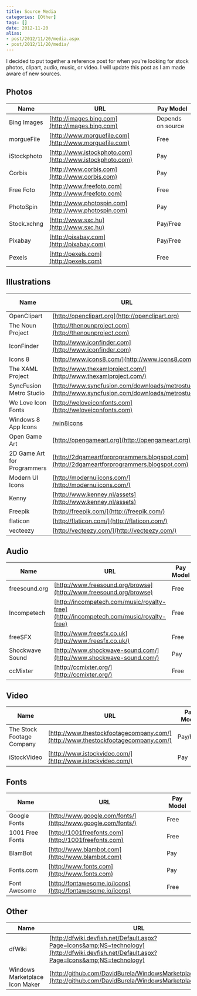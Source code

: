 ```yaml
---
title: Source Media
categories: [Other]
tags: []
date: 2012-11-20
alias:
- post/2012/11/20/media.aspx
- post/2012/11/20/media/
---
```


I decided to put together a reference post for when you're looking for stock photos, clipart, audio, music, or video. I will update this post as I am made aware of new sources.

## Photos
Name | URL | Pay Model
--- | --- | --- 
Bing Images | [http://images.bing.com](http://images.bing.com) | Depends on source 
morgueFile | [http://www.morguefile.com](http://www.morguefile.com) | Free 
iStockphoto | [http://www.istockphoto.com](http://www.istockphoto.com) | Pay 
Corbis | [http://www.corbis.com](http://www.corbis.com) | Pay 
Free Foto | [http://www.freefoto.com](http://www.freefoto.com) | Free 
PhotoSpin | [http://www.photospin.com](http://www.photospin.com) | Pay 
Stock.xchng | [http://www.sxc.hu](http://www.sxc.hu) | Pay/Free 
Pixabay | [http://pixabay.com](http://pixabay.com) | Pay/Free 
Pexels | [http://pexels.com](http://pexels.com) | Free 

## Illustrations
Name | URL | Pay Model
--- | --- | --- 
OpenClipart | [http://openclipart.org](http://openclipart.org) | Free 
The Noun Project | [http://thenounproject.com](http://thenounproject.com) | Free 
IconFinder | [http://www.iconfinder.com](http://www.iconfinder.com) | Free 
Icons 8 | [http://www.icons8.com/](http://www.icons8.com/) | Free 
The XAML Project | [http://www.thexamlproject.com/](http://www.thexamlproject.com/) | Free 
SyncFusion Metro Studio | [http://www.syncfusion.com/downloads/metrostudio](http://www.syncfusion.com/downloads/metrostudio) | Free 
We Love Icon Fonts | [http://weloveiconfonts.com](http://weloveiconfonts.com) | 
Windows 8 App Icons | [/win8icons](/win8icons) | Free 
Open Game Art | [http://opengameart.org](http://opengameart.org) | Free 
2D Game Art for Programmers | [http://2dgameartforprogrammers.blogspot.com](http://2dgameartforprogrammers.blogspot.com) | Free 
Modern UI Icons | [http://modernuiicons.com/](http://modernuiicons.com/) | Free 
Kenny | [http://www.kenney.nl/assets](http://www.kenney.nl/assets) | Free 
Freepik | [http://freepik.com/](http://freepik.com/) | Pay/Free 
flaticon | [http://flaticon.com/](http://flaticon.com/) | Pay/Free 
vecteezy | [http://vecteezy.com/](http://vecteezy.com/) | Pay/Free 

## Audio
Name | URL | Pay Model
--- | --- | --- 
freesound.org | [http://www.freesound.org/browse](http://www.freesound.org/browse) | Free 
Incompetech | [http://incompetech.com/music/royalty-free](http://incompetech.com/music/royalty-free) | Free 
freeSFX | [http://www.freesfx.co.uk](http://www.freesfx.co.uk/) | Free 
Shockwave Sound | [http://www.shockwave-sound.com/](http://www.shockwave-sound.com/) | Pay 
ccMixter | [http://ccmixter.org/](http://ccmixter.org/) | Free 

## Video
Name | URL | Pay Model
--- | --- | --- 
The Stock Footage Company | [http://www.thestockfootagecompany.com/](http://www.thestockfootagecompany.com/) | Pay/Free 
iStockVideo | [http://www.istockvideo.com/](http://www.istockvideo.com/) | Pay 

## Fonts
Name | URL | Pay Model
--- | --- | --- 
Google Fonts | [http://www.google.com/fonts/](http://www.google.com/fonts/) | Free 
1001 Free Fonts | [http://1001freefonts.com](http://1001freefonts.com) | Free 
BlamBot | [http://www.blambot.com](http://www.blambot.com) | Pay 
Fonts.com | [http://www.fonts.com](http://www.fonts.com) | Pay 
Font Awesome | [http://fontawesome.io/icons](http://fontawesome.io/icons) | Free 

## Other
Name | URL
--- | ---
dfWiki | [http://dfwiki.devfish.net/Default.aspx?Page=Icons&amp;NS=technology](http://dfwiki.devfish.net/Default.aspx?Page=Icons&amp;NS=technology)
Windows Marketplace Icon Maker | [http://github.com/DavidBurela/WindowsMarketplaceIconMaker](http://github.com/DavidBurela/WindowsMarketplaceIconMaker)
